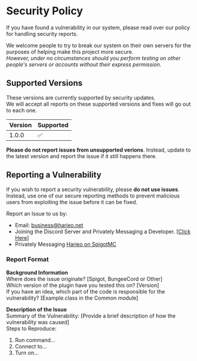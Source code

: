 # Security Policy

If you have found a vulnerability in our system, please read over our policy for handling security reports.

We welcome people to try to break our system on their own servers for the purposes 
of helping make this project more secure.  
_However, under no circumstances should you perform testing on other people's servers or accounts without their express permission._

## Supported Versions

These versions are currently supported by security updates.  
We will accept all reports on these supported versions and fixes will go out
to each one. 

| Version | Supported          |
| ------- | ------------------ |
| 1.0.0   | :white_check_mark: |

**Please do not report issues from unsupported verions**. 
Instead, update to the latest version and report the issue if it still happens there.

## Reporting a Vulnerability

If you wish to report a security vulnerability, please **do not use issues**.  
Instead, use one of our secure reporting methods to prevent malicious users from exploiting the issue before it can be fixed.

Report an Issue to us by:
- Email: [business@harieo.net](mailto:business@harieo.net)
- Joining the Discord Server and Privately Messaging a Developer. [[Click Here](https://discord.gg/zTwWZAR)]
- Privately Messaging [Harieo on SpigotMC](https://www.spigotmc.org/members/harieo.113830/)

### Report Format

**Background Information**  
Where does the issue originate? [Spigot, BungeeCord or Other]  
Which version of the plugin have you tested this on? [Version]  
If you have an idea, which part of the code is responsible for the vulnerability? [Example.class in the Common module]  

**Description of the Issue**    
Summary of the Vulnerability: [Provide a brief description of how the vulnerability was caused]  
Steps to Reproduce:
1. Run command...
2. Connect to...
3. Turn on...
